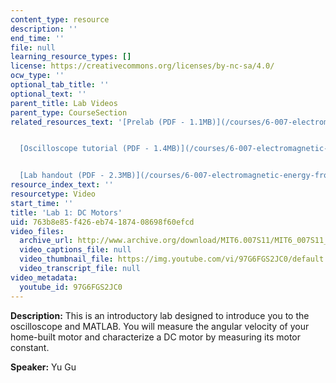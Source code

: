 ```yaml
---
content_type: resource
description: ''
end_time: ''
file: null
learning_resource_types: []
license: https://creativecommons.org/licenses/by-nc-sa/4.0/
ocw_type: ''
optional_tab_title: ''
optional_text: ''
parent_title: Lab Videos
parent_type: CourseSection
related_resources_text: '[Prelab (PDF - 1.1MB)](/courses/6-007-electromagnetic-energy-from-motors-to-lasers-spring-2011/resources/mit6_007s11_lab1_pre)


  [Oscilloscope tutorial (PDF - 1.4MB)](/courses/6-007-electromagnetic-energy-from-motors-to-lasers-spring-2011/resources/mit6_007s11_lab1_scope)


  [Lab handout (PDF - 2.3MB)](/courses/6-007-electromagnetic-energy-from-motors-to-lasers-spring-2011/resources/mit6_007s11_lab1)'
resource_index_text: ''
resourcetype: Video
start_time: ''
title: 'Lab 1: DC Motors'
uid: 763b8e85-f426-eb74-1874-08698f60efcd
video_files:
  archive_url: http://www.archive.org/download/MIT6.007S11/MIT6_007S11_lab01_300k.mp4
  video_captions_file: null
  video_thumbnail_file: https://img.youtube.com/vi/97G6FGS2JC0/default.jpg
  video_transcript_file: null
video_metadata:
  youtube_id: 97G6FGS2JC0
---
```


**Description:** This is an introductory lab designed to introduce you to the oscilloscope and MATLAB. You will measure the angular velocity of your home-built motor and characterize a DC motor by measuring its motor constant.

**Speaker:** Yu Gu

